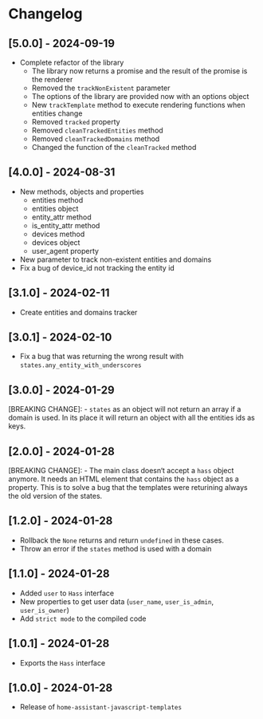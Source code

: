 # Changelog

## [5.0.0] - 2024-09-19

- Complete refactor of the library
    * The library now returns a promise and the result of the promise is the renderer
    * Removed the `trackNonExistent` parameter
    * The options of the library are provided now with an options object
    * New `trackTemplate` method to execute rendering functions when entities change
    * Removed `tracked` property
    * Removed `cleanTrackedEntities` method
    * Removed `cleanTrackedDomains` method
    * Changed the function of the `cleanTracked` method

## [4.0.0] - 2024-08-31

- New methods, objects and properties
    * entities method
    * entities object
    * entity_attr method
    * is_entity_attr method
    * devices method
    * devices object
    * user_agent property
- New parameter to track non-existent entities and domains
- Fix a bug of device_id not tracking the entity id

## [3.1.0] - 2024-02-11

- Create entities and domains tracker

## [3.0.1] - 2024-02-10

- Fix a bug that was returning the wrong result with `states.any_entity_with_underscores`

## [3.0.0] - 2024-01-29

[BREAKING CHANGE]:
    - `states` as an object will not return an array if a domain is used. In its place it will return an object with all the entities ids as keys.

## [2.0.0] - 2024-01-28

[BREAKING CHANGE]:
    - The main class doesn‘t accept a `hass` object anymore. It needs an HTML element that contains the `hass` object as a property. This is to solve a bug that the templates were returining always the old version of the states.

## [1.2.0] - 2024-01-28

- Rollback the `None` returns and return `undefined` in these cases.
- Throw an error if the `states` method is used with a domain

## [1.1.0] - 2024-01-28

- Added `user` to `Hass` interface
- New properties to get user data (`user_name`, `user_is_admin`, `user_is_owner`)
- Add `strict mode` to the compiled code

## [1.0.1] - 2024-01-28

- Exports the `Hass` interface

## [1.0.0] - 2024-01-28

- Release of `home-assistant-javascript-templates`